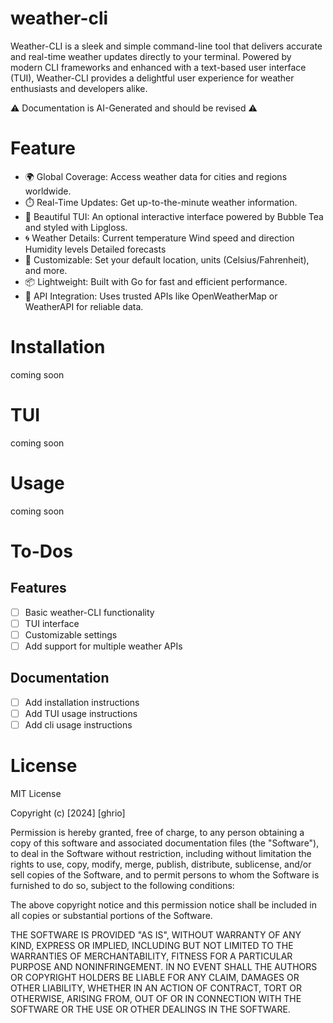 # weather-cli
Weather-CLI is a sleek and simple command-line tool that delivers accurate and real-time weather updates directly to your terminal. Powered by modern CLI frameworks and enhanced with a text-based user interface (TUI), Weather-CLI provides a delightful user experience for weather enthusiasts and developers alike.

⚠️ Documentation is AI-Generated and should be revised ⚠️
# Feature

* 🌍 Global Coverage: Access weather data for cities and regions worldwide.
* ⏱️ Real-Time Updates: Get up-to-the-minute weather information.
* 🎨 Beautiful TUI: An optional interactive interface powered by Bubble Tea and styled with Lipgloss.
* 🌀 Weather Details:
        Current temperature
        Wind speed and direction
        Humidity levels
        Detailed forecasts
* 🔧 Customizable: Set your default location, units (Celsius/Fahrenheit), and more.
* 📦 Lightweight: Built with Go for fast and efficient performance.
* 🔑 API Integration: Uses trusted APIs like OpenWeatherMap or WeatherAPI for reliable data.

# Installation
coming soon
# TUI
coming soon
# Usage
coming soon

# To-Dos

## Features
- [ ] Basic weather-CLI functionality
- [ ] TUI interface
- [ ] Customizable settings
- [ ] Add support for multiple weather APIs

## Documentation
- [ ] Add installation instructions
- [ ] Add TUI usage instructions
- [ ] Add cli usage instructions

# License

MIT License

Copyright (c) [2024] [ghrio]

Permission is hereby granted, free of charge, to any person obtaining a copy
of this software and associated documentation files (the "Software"), to deal
in the Software without restriction, including without limitation the rights
to use, copy, modify, merge, publish, distribute, sublicense, and/or sell
copies of the Software, and to permit persons to whom the Software is
furnished to do so, subject to the following conditions:

The above copyright notice and this permission notice shall be included in all
copies or substantial portions of the Software.

THE SOFTWARE IS PROVIDED "AS IS", WITHOUT WARRANTY OF ANY KIND, EXPRESS OR
IMPLIED, INCLUDING BUT NOT LIMITED TO THE WARRANTIES OF MERCHANTABILITY,
FITNESS FOR A PARTICULAR PURPOSE AND NONINFRINGEMENT. IN NO EVENT SHALL THE
AUTHORS OR COPYRIGHT HOLDERS BE LIABLE FOR ANY CLAIM, DAMAGES OR OTHER
LIABILITY, WHETHER IN AN ACTION OF CONTRACT, TORT OR OTHERWISE, ARISING FROM,
OUT OF OR IN CONNECTION WITH THE SOFTWARE OR THE USE OR OTHER DEALINGS IN THE
SOFTWARE.
